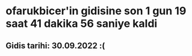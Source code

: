 # ofarukbicer'in gidisine son 1 gun 19 saat 41 dakika 56 saniye kaldi

## Gidis tarihi: 30.09.2022 :(
